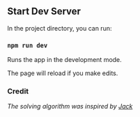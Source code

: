 ## Start Dev Server

In the project directory, you can run:

### `npm run dev`

Runs the app in the development mode.

The page will reload if you make edits.

### Credit

_The solving algorithm was inspired by [Jack](https://github.com/ProjectsByJackHe/Sudoku-Solver/blob/master/js/sudoku.js)_
